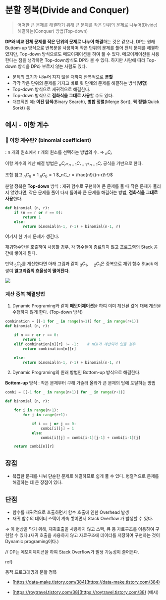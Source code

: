# 분할 정복(Divide and Conquer)
> 어떠한 큰 문제를 해결하기 위해 큰 문제를 작은 단위의 문제로 나누어(Divide) 해결하는(Conquer) 방법(Top-down)

**DP와 비교
전체 문제를 작은 단위의 문제로 나누어 해결**하는 것은 같으나,
DP는 원래 Buttom-up 방식으로 반복문을 사용하며 작은 단위의 문제를 풀어 전체 문제를 해결하였지만, Top-down 방식으로도 메모이제이션을 하여 풀 수 있다.
메모이제이션을 사용한다는 점을 생각하면 Top-down방식도 DP라 볼 수 있다.
하지만 사람에 따라 Top-down 방식을 DP라 부르지 않는 사람도 있다.

- 문제의 크기가 나누어 지지 않을 때까지 반복적으로 **분할**
- 각각 작은 단위의 문제를 가지고 바로 윗 단계의 문제를 해결하는 방식(**병합**)
- Top-down 방식으로 재귀적으로 해결한다.
- Top-down 방식으로 **점화식을 그대로 사용**할 수도 있다.
- 대표적인 예: **이진 탐색**(Binary Search), **병합 정렬**(Merge Sort), **퀵 정렬**(Quick Sorkt) 등

## 예시 - 이항 계수

### 📕 이항 계수란? (binomial coefficient)

: n 개의 원소에서 r 개의 원소를 선택하는 방법의 수. ⇒ $_nC_r$

이항 계수의 계산 해결 방법은  $_nC_r = _{n-1}C_{r-1} + _{n-1}C_r$ 공식을 기반으로 한다.

조합 참고
$_nC_n = 1$
$_nC_0=1$
$_nC_r = \frac{n!}{(n-r)!r!}$

분할 정복은 **Top-down** 방식 : 재귀 함수로 구현하여 큰 문제를 풀 때 작은 문제가 풀리지 않았다면, 작은 문제를 풀어 다시 돌아와 큰 문제를 해결하는 방법, **점화식을 그대로 사용**한다.

```python
def binomial (n, r):
	if (n == r or r == 0):
		return 1
	else:
		return binomial(n-1, r-1) + binomial(n-1, r)
```

여기서 한 가지 문제가 생긴다. 

재귀함수만을 호출하여 사용할 경우, 각 함수들이 종료되지 않고 프로그램의 Stack 공간에 쌓이게 된다.

만약 $_5C_2$를 계산한다면 아래 그림과 같이 $_3C_1, \quad_2C_1$은 중복으로 재귀 함수 Stack 에 쌓여 **알고리즘의 효율성이 떨어진다.**

<p>
  <img src="https://github.com/triflingness/CSnCT-Study/blob/1bee8c2185e074dbfaf013481516242686ded430/Algorithm/imgs/DivideAndConquer/5C2.png">
</p>

### 계산 중복 해결방법

1. Dynamic Programing와 같이 **메모이제이션**을 하여 이미 계산된 값에 대해 계산을 수행하지 않게 한다. (Top-down 방식)

```python
combination = [[-1 for _ in range(n+1)] for _ in range(r+1)]
def binomial (n, r):

	if n == r or r == 0:
		return 1
	elif combination[n][r] != -1:    # nCk가 계산되어 있을 경우
		return combination[n][r]

	else:
		return binomial(n-1, r-1) + binomial(n-1, r)
```

2. Dynamic Programing의 원래 방법인 Bottom-up 방식으로 해결한다.

**Bottom-up** 방식 : 작은 문제부터 구해 거슬러 올라가 큰 문제의 답에 도달하는 방법

```python
combi = [[-1 for _ in range(n+1)] for _ in range(r+1)]

def binomial (n, r):

	for i in range(n+1):
		for j in range(r+1):

			if i == j or j == 0:
				combi[i][j] = 1
			else:
				combi[i][j] = combi[i-1][j-1] + combi[i-1][j]

	return combi[n][r]

```

## 장점

- 복잡한 문제를 나눠 단순한 문제로 해결하므로 쉽게 풀 수 있다. 병렬적으로 문제를 해결하는 데 큰 장점이 있다.

## 단점

- 함수를 재귀적으로 호출하면서 함수 호출에 인한 Overhead 발생
- 재귀 함수의 데이터 스택이 계속 쌓이면서 Stack Overflow 가 발생할 수 있다.

→ 이 현상을 막기 위해, 재귀호출을 사용하지 않고 스택, 큐 등 자료구조를 이용하여 구현할 수 있다.(재귀 호출을 사용하지 않고 자료구조에 데이터를 저장하여 구현하는 것이 Dynamic programing이다.)

// DP는 메모이제이션을 하여 Stack Overflow가 발생 가능성이 줄어든다.

ref)

동적 프로그래밍과 분할 정복 

- [https://data-make.tistory.com/384](https://data-make.tistory.com/384)

- [https://roytravel.tistory.com/38](https://roytravel.tistory.com/38) (예시)
